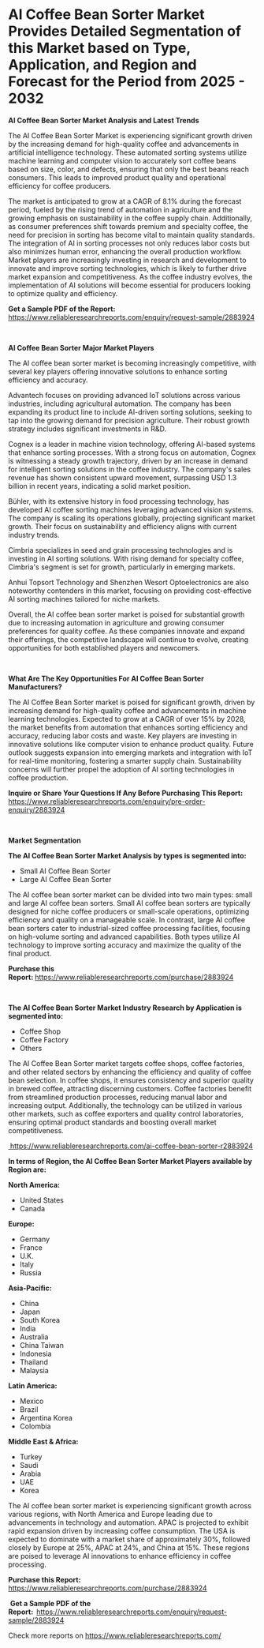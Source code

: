 <p><h1>AI Coffee Bean Sorter Market Provides Detailed Segmentation of this Market based on Type, Application, and Region and Forecast for the Period from 2025 - 2032</h1></p><p><strong>AI Coffee Bean Sorter Market Analysis and Latest Trends</strong></p>
<p><p>The AI Coffee Bean Sorter Market is experiencing significant growth driven by the increasing demand for high-quality coffee and advancements in artificial intelligence technology. These automated sorting systems utilize machine learning and computer vision to accurately sort coffee beans based on size, color, and defects, ensuring that only the best beans reach consumers. This leads to improved product quality and operational efficiency for coffee producers. </p><p>The market is anticipated to grow at a CAGR of 8.1% during the forecast period, fueled by the rising trend of automation in agriculture and the growing emphasis on sustainability in the coffee supply chain. Additionally, as consumer preferences shift towards premium and specialty coffee, the need for precision in sorting has become vital to maintain quality standards. The integration of AI in sorting processes not only reduces labor costs but also minimizes human error, enhancing the overall production workflow. Market players are increasingly investing in research and development to innovate and improve sorting technologies, which is likely to further drive market expansion and competitiveness. As the coffee industry evolves, the implementation of AI solutions will become essential for producers looking to optimize quality and efficiency.</p></p>
<p><strong>Get a Sample PDF of the Report:&nbsp;</strong> <a href="https://www.reliableresearchreports.com/enquiry/request-sample/2883924?utm_campaign=2745&utm_medium=2&utm_source=Github&utm_content=ia&utm_term=13032025&utm_id=ai-coffee-bean-sorter">https://www.reliableresearchreports.com/enquiry/request-sample/2883924</a></p>
<p>&nbsp;</p>
<p><strong>AI Coffee Bean Sorter Major Market Players</strong></p>
<p><p>The AI coffee bean sorter market is becoming increasingly competitive, with several key players offering innovative solutions to enhance sorting efficiency and accuracy. </p><p>Advantech focuses on providing advanced IoT solutions across various industries, including agricultural automation. The company has been expanding its product line to include AI-driven sorting solutions, seeking to tap into the growing demand for precision agriculture. Their robust growth strategy includes significant investments in R&D.</p><p>Cognex is a leader in machine vision technology, offering AI-based systems that enhance sorting processes. With a strong focus on automation, Cognex is witnessing a steady growth trajectory, driven by an increase in demand for intelligent sorting solutions in the coffee industry. The company's sales revenue has shown consistent upward movement, surpassing USD 1.3 billion in recent years, indicating a solid market position.</p><p>Bühler, with its extensive history in food processing technology, has developed AI coffee sorting machines leveraging advanced vision systems. The company is scaling its operations globally, projecting significant market growth. Their focus on sustainability and efficiency aligns with current industry trends.</p><p>Cimbria specializes in seed and grain processing technologies and is investing in AI sorting solutions. With rising demand for specialty coffee, Cimbria's segment is set for growth, particularly in emerging markets.</p><p>Anhui Topsort Technology and Shenzhen Wesort Optoelectronics are also noteworthy contenders in this market, focusing on providing cost-effective AI sorting machines tailored for niche markets.</p><p>Overall, the AI coffee bean sorter market is poised for substantial growth due to increasing automation in agriculture and growing consumer preferences for quality coffee. As these companies innovate and expand their offerings, the competitive landscape will continue to evolve, creating opportunities for both established players and newcomers.</p></p>
<p>&nbsp;</p>
<p><strong>What Are The Key Opportunities For AI Coffee Bean Sorter Manufacturers?</strong></p>
<p><p>The AI Coffee Bean Sorter market is poised for significant growth, driven by increasing demand for high-quality coffee and advancements in machine learning technologies. Expected to grow at a CAGR of over 15% by 2028, the market benefits from automation that enhances sorting efficiency and accuracy, reducing labor costs and waste. Key players are investing in innovative solutions like computer vision to enhance product quality. Future outlook suggests expansion into emerging markets and integration with IoT for real-time monitoring, fostering a smarter supply chain. Sustainability concerns will further propel the adoption of AI sorting technologies in coffee production.</p></p>
<p><strong>Inquire or Share Your Questions If Any Before Purchasing This Report:</strong> <a href="https://www.reliableresearchreports.com/enquiry/pre-order-enquiry/2883924?utm_campaign=2745&utm_medium=2&utm_source=Github&utm_content=ia&utm_term=13032025&utm_id=ai-coffee-bean-sorter">https://www.reliableresearchreports.com/enquiry/pre-order-enquiry/2883924</a></p>
<p>&nbsp;</p>
<p><strong>Market Segmentation</strong></p>
<p><strong>The AI Coffee Bean Sorter Market Analysis by types is segmented into:</strong></p>
<p><ul><li>Small AI Coffee Bean Sorter</li><li>Large AI Coffee Bean Sorter</li></ul></p>
<p><p>The AI coffee bean sorter market can be divided into two main types: small and large AI coffee bean sorters. Small AI coffee bean sorters are typically designed for niche coffee producers or small-scale operations, optimizing efficiency and quality on a manageable scale. In contrast, large AI coffee bean sorters cater to industrial-sized coffee processing facilities, focusing on high-volume sorting and advanced capabilities. Both types utilize AI technology to improve sorting accuracy and maximize the quality of the final product.</p></p>
<p><strong>Purchase this Report:&nbsp;</strong><a href="https://www.reliableresearchreports.com/purchase/2883924?utm_campaign=2745&utm_medium=2&utm_source=Github&utm_content=ia&utm_term=13032025&utm_id=ai-coffee-bean-sorter">https://www.reliableresearchreports.com/purchase/2883924</a></p>
<p>&nbsp;</p>
<p><strong>The AI Coffee Bean Sorter Market Industry Research by Application is segmented into:</strong></p>
<p><ul><li>Coffee Shop</li><li>Coffee Factory</li><li>Others</li></ul></p>
<p><p>The AI Coffee Bean Sorter market targets coffee shops, coffee factories, and other related sectors by enhancing the efficiency and quality of coffee bean selection. In coffee shops, it ensures consistency and superior quality in brewed coffee, attracting discerning customers. Coffee factories benefit from streamlined production processes, reducing manual labor and increasing output. Additionally, the technology can be utilized in various other markets, such as coffee exporters and quality control laboratories, ensuring optimal product standards and boosting overall market competitiveness.</p></p>
<p><a href="https://www.reliableresearchreports.com/ai-coffee-bean-sorter-r2883924?utm_campaign=2745&utm_medium=2&utm_source=Github&utm_content=ia&utm_term=13032025&utm_id=ai-coffee-bean-sorter">&nbsp;https://www.reliableresearchreports.com/ai-coffee-bean-sorter-r2883924</a></p>
<p><strong>In terms of Region, the AI Coffee Bean Sorter Market Players available by Region are:</strong></p>
<p>
    <p> <strong> North America: </strong>
        <ul>
            <li>United States</li>
            <li>Canada</li>
        </ul>
        </p> 
    <p> <strong> Europe: </strong>
        <ul>
            <li>Germany</li>
            <li>France</li>
            <li>U.K.</li>
            <li>Italy</li>
            <li>Russia</li>
        </ul>
        </p> 
    <p> <strong> Asia-Pacific: </strong>
        <ul>
            <li>China</li>
            <li>Japan</li>
            <li>South Korea</li>
            <li>India</li>
            <li>Australia</li>
            <li>China Taiwan</li>
            <li>Indonesia</li>
            <li>Thailand</li>
            <li>Malaysia</li>
        </ul>
        </p> 
    <p> <strong> Latin America: </strong>
        <ul>
            <li>Mexico</li>
            <li>Brazil</li>
            <li>Argentina Korea</li>
            <li>Colombia</li>
        </ul>
        </p> 
    <p> <strong> Middle East & Africa: </strong>
        <ul>
            <li>Turkey</li>
            <li>Saudi</li>
            <li>Arabia</li>
            <li>UAE</li>
            <li>Korea</li>
        </ul>
    </p>
    </p>
<p><p>The AI coffee bean sorter market is experiencing significant growth across various regions, with North America and Europe leading due to advancements in technology and automation. APAC is projected to exhibit rapid expansion driven by increasing coffee consumption. The USA is expected to dominate with a market share of approximately 30%, followed closely by Europe at 25%, APAC at 24%, and China at 15%. These regions are poised to leverage AI innovations to enhance efficiency in coffee processing.</p></p>
<p><strong>Purchase this Report: </strong><a href="https://www.reliableresearchreports.com/purchase/2883924?utm_campaign=2745&utm_medium=2&utm_source=Github&utm_content=ia&utm_term=13032025&utm_id=ai-coffee-bean-sorter">https://www.reliableresearchreports.com/purchase/2883924</a></p>
<p>&nbsp;<strong>Get a Sample PDF of the Report:&nbsp;&nbsp;</strong><a href="https://www.reliableresearchreports.com/enquiry/request-sample/2883924?utm_campaign=2745&utm_medium=2&utm_source=Github&utm_content=ia&utm_term=13032025&utm_id=ai-coffee-bean-sorter">https://www.reliableresearchreports.com/enquiry/request-sample/2883924</a></p>
<p><strong></strong></p>
<p>Check more reports on <a href="https://www.reliableresearchreports.com/?utm_campaign=2745&utm_medium=2&utm_source=Github&utm_content=ia&utm_term=13032025&utm_id=ai-coffee-bean-sorter">https://www.reliableresearchreports.com/</a></p>